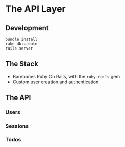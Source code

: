 # The API Layer

## Development

    bundle install
    rake db:create
    rails server

## The Stack

 - Barebones Ruby On Rails, with the `ruby-rails` gem
 - Custom user creation and authentication

## The API

### Users

### Sessions

### Todos
